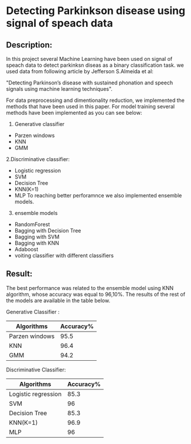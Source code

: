# Detecting Parkinkson disease using signal of speach data
## Description:
In this project several Machine Learning have been used on signal of speach data to detect parkinksn diseas as a binary classification task.
we used data from following article by Jefferson S.Almeida et al:

"Detecting Parkinson’s disease with sustained phonation and speech signals using machine learning techniques".

For data preprocessing and dimentionality reduction, we implemented the methods that have been used in this paper.
For model training several methods have been implemented as you can see below:
1. Generative classifier
- Parzen windows
- KNN
- GMM

2.Discriminative classifier:
* Logistic regression
* SVM
* Decision Tree
* KNN(K=1)
* MLP 
To reaching better perforamnce we also implemented ensemble models.

3. ensemble models
* RandomForest
* Bagging with Decision Tree
* Bagging with SVM
* Bagging with KNN
* Adaboost
* voiting classifier with different classifiers


## Result:
The best performance was related to the ensemble model using KNN algorithm, whose accuracy was equal to 96,10%. The results of the rest of the models are available in the table below.

Generative Classifier : 



| Algorithms      | Accuracy% |
| ---- | ---- | 
| Parzen windows|  95.5  |
| KNN     | 96.4   |
| GMM      |   94.2  |

Discriminative Classifier: 

| Algorithms      | Accuracy% |
|----            |----   |
| Logistic regression      | 85.3      |
| SVM   | 96      |
| Decision Tree   | 85.3        |
| KNN(K=1)   | 96.9        |
| MLP   | 96       |

